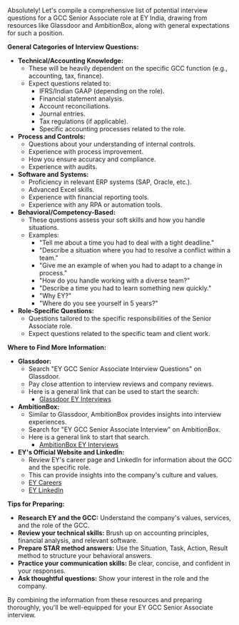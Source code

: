 Absolutely\! Let's compile a comprehensive list of potential interview questions for a GCC Senior Associate role at EY India, drawing from resources like Glassdoor and AmbitionBox, along with general expectations for such a position.

**General Categories of Interview Questions:**

  * **Technical/Accounting Knowledge:**
      * These will be heavily dependent on the specific GCC function (e.g., accounting, tax, finance).
      * Expect questions related to:
          * IFRS/Indian GAAP (depending on the role).
          * Financial statement analysis.
          * Account reconciliations.
          * Journal entries.
          * Tax regulations (if applicable).
          * Specific accounting processes related to the role.
  * **Process and Controls:**
      * Questions about your understanding of internal controls.
      * Experience with process improvement.
      * How you ensure accuracy and compliance.
      * Experience with audits.
  * **Software and Systems:**
      * Proficiency in relevant ERP systems (SAP, Oracle, etc.).
      * Advanced Excel skills.
      * Experience with financial reporting tools.
      * Experience with any RPA or automation tools.
  * **Behavioral/Competency-Based:**
      * These questions assess your soft skills and how you handle situations.
      * Examples:
          * "Tell me about a time you had to deal with a tight deadline."
          * "Describe a situation where you had to resolve a conflict within a team."
          * "Give me an example of when you had to adapt to a change in process."
          * "How do you handle working with a diverse team?"
          * "Describe a time you had to learn something new quickly."
          * "Why EY?"
          * "Where do you see yourself in 5 years?"
  * **Role-Specific Questions:**
      * Questions tailored to the specific responsibilities of the Senior Associate role.
      * Expect questions related to the specific team and client work.

**Where to Find More Information:**

  * **Glassdoor:**
      * Search "EY GCC Senior Associate Interview Questions" on Glassdoor.
      * Pay close attention to interview reviews and company reviews.
      * Here is a general link that can be used to start the search:
          * [Glassdoor EY Interviews](https://www.google.com/url?sa=E&source=gmail&q=https://www.glassdoor.co.in/Interview/EY-Interview-Questions-E2784.htm)
  * **AmbitionBox:**
      * Similar to Glassdoor, AmbitionBox provides insights into interview experiences.
      * Search for "EY GCC Senior Associate Interview" on AmbitionBox.
      * Here is a general link to start that search.
          * [AmbitionBox EY Interviews](https://www.google.com/search?q=https://www.ambitionbox.com/interviews/ey-interviews)
  * **EY's Official Website and LinkedIn:**
      * Review EY's career page and LinkedIn for information about the GCC and the specific role.
      * This can provide insights into the company's culture and values.
      * [EY Careers](https://www.google.com/url?sa=E&source=gmail&q=https://www.ey.com/en_in/careers)
      * [EY LinkedIn](https://www.google.com/url?sa=E&source=gmail&q=https://www.linkedin.com/company/ernstandyoung/)

**Tips for Preparing:**

  * **Research EY and the GCC:** Understand the company's values, services, and the role of the GCC.
  * **Review your technical skills:** Brush up on accounting principles, financial analysis, and relevant software.
  * **Prepare STAR method answers:** Use the Situation, Task, Action, Result method to structure your behavioral answers.
  * **Practice your communication skills:** Be clear, concise, and confident in your responses.
  * **Ask thoughtful questions:** Show your interest in the role and the company.

By combining the information from these resources and preparing thoroughly, you'll be well-equipped for your EY GCC Senior Associate interview.
